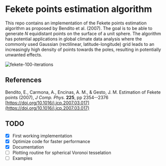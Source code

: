 # Fekete points estimation algorithm

This repo contains an implementation of the Fekete points estimation
algorithm as proposed by Bendito et al. (2007). The goal is to be able
to generate $N$ equidistant points on the surface of a unit sphere. The
algorithm has potential applications in global climate data analysis
where the commonly used Gaussian (rectilinear, latitude-longitude) grid
leads to an increasingly high density of points towards the poles,
resulting in potentially unwanted effects.

![fekete-100-iterations](/examples/fekete.gif)

## References

Bendito, E., Carmona, A., Encinas, A. M., & Gesto, J. M. Estimation of
Fekete points (2007), _J Comp. Phys._ **225**, pp 2354--2376  
[https://doi.org/10.1016/j.jcp.2007.03.017](https://doi.org/10.1016/j.jcp.2007.03.017)


## TODO

- [x] First working implementation
- [x] Optimize code for faster performance
- [x] Documentation
- [ ] Plotting routine for spherical Voronoi tesselation
- [ ] Examples
